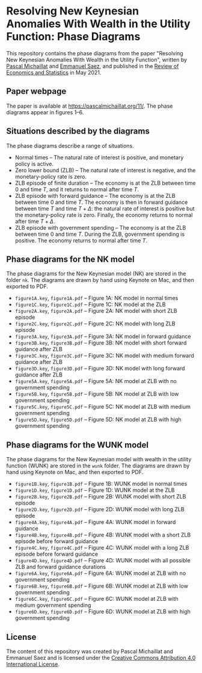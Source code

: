 # Resolving New Keynesian Anomalies With Wealth in the Utility Function: Phase Diagrams

This repository contains the phase diagrams from the paper "Resolving New Keynesian Anomalies With Wealth in the Utility Function", written by [Pascal Michaillat](https://pascalmichaillat.org) and [Emmanuel Saez](https://eml.berkeley.edu/~saez/), and published in the [Review of Economics and Statistics](https://doi.org/10.1162/rest_a_00893) in May 2021.

## Paper webpage

The paper is available at https://pascalmichaillat.org/11/. The phase diagrams appear in figures 1–6.

## Situations described by the diagrams

The phase diagrams describe a range of situations.

+ Normal times – The natural rate of interest is positive, and monetary policy is active.
+ Zero lower bound (ZLB) – The natural rate of interest is negative, and the monetary-policy rate is zero.
+ ZLB episode of finite duration – The economy is at the ZLB between time 0 and time $T$, and it returns to normal after time $T$.
+ ZLB episode with forward guidance – The economy is at the ZLB between time 0 and time $T$. The economy is then in forward guidance between time $T$ and time $T + \Delta$: the natural rate of interest is positive but the monetary-policy rate is zero. Finally, the economy returns to normal after time $T + \Delta$. 
+ ZLB episode with government spending – The economy is at the ZLB between time 0 and time $T$. During the ZLB, government spending is positive. The economy returns to normal after time $T$.

## Phase diagrams for the NK model

The phase diagrams for the New Keynesian model (NK) are stored in the folder `nk`. The diagrams are drawn by hand using Keynote on Mac, and then exported to PDF.

+ `figure1A.key`, `figure1A.pdf` – Figure 1A: NK model in normal times
+ `figure1C.key`, `figure1C.pdf` – Figure 1C: NK model at the ZLB
+ `figure2A.key`, `figure2A.pdf` – Figure 2A: NK model with short ZLB episode
+ `figure2C.key`, `figure2C.pdf` – Figure 2C: NK model with long ZLB episode
+ `figure3A.key`, `figure3A.pdf` – Figure 3A: NK model in forward guidance
+ `figure3B.key`, `figure3B.pdf` – Figure 3B: NK model with short forward guidance after  ZLB
+ `figure3C.key`, `figure3C.pdf` – Figure 3C: NK model with medium forward guidance after ZLB
+ `figure3D.key`, `figure3D.pdf` – Figure 3D: NK model with long forward guidance after ZLB
+ `figure5A.key`, `figure5A.pdf` – Figure 5A: NK model at ZLB with no government spending
+ `figure5B.key`, `figure5B.pdf` – Figure 5B: NK model at ZLB with low government spending
+ `figure5C.key`, `figure5C.pdf` – Figure 5C: NK model at ZLB with medium government spending
+ `figure5D.key`, `figure5D.pdf` – Figure 5D: NK model at ZLB with high government spending

## Phase diagrams for the WUNK model

The phase diagrams for the New Keynesian model with wealth in the utility function (WUNK) are stored in the `wunk` folder. The diagrams are drawn by hand using Keynote on Mac, and then exported to PDF.

+ `figure1B.key`, `figure1B.pdf` – Figure 1B: WUNK model in normal times 
+ `figure1D.key`, `figure1D.pdf` – Figure 1D: WUNK model at the ZLB 
+ `figure2B.key`, `figure2B.pdf` – Figure 2B: WUNK model with short ZLB episode 
+ `figure2D.key`, `figure2D.pdf` – Figure 2D: WUNK model with long ZLB episode 
+ `figure4A.key`, `figure4A.pdf` – Figure 4A: WUNK model in forward guidance 
+ `figure4B.key`, `figure4B.pdf` – Figure 4B: WUNK model with a short ZLB episode before forward guidance 
+ `figure4C.key`, `figure4C.pdf` – Figure 4C: WUNK model with a long ZLB episode before forward guidance 
+ `figure4D.key`, `figure4D.pdf` – Figure 4D: WUNK model with all possible ZLB and forward guidance durations 
+ `figure6A.key`, `figure6A.pdf` – Figure 6A: WUNK model at ZLB with no government spending 
+ `figure6B.key`, `figure6B.pdf` – Figure 6B: WUNK model at ZLB with low government spending 
+ `figure6C.key`, `figure6C.pdf` – Figure 6C: WUNK model at ZLB with medium government spending 
+ `figure6D.key`, `figure6D.pdf` – Figure 6D: WUNK model at ZLB with high government spending 

## License

The content of this repository was created by Pascal Michaillat and Emmanuel Saez and is licensed under the [Creative Commons Attribution 4.0 International License](http://creativecommons.org/licenses/by/4.0/).